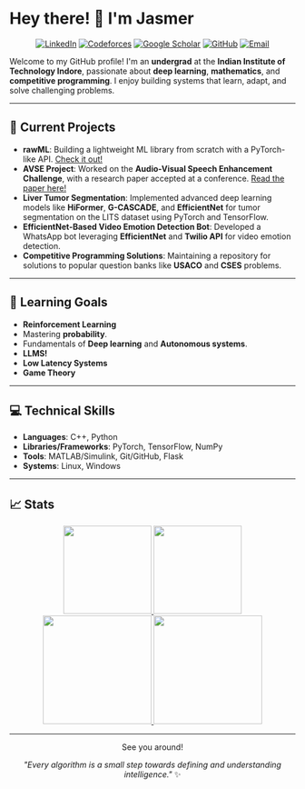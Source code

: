 # Hey there! 👋 I'm Jasmer

<p align="center">
  <a href="https://www.linkedin.com/in/jasmer-singh-sanjotra-a05b95250/"><img src="https://img.shields.io/badge/LinkedIn-0A66C2?style=for-the-badge&logo=linkedin&logoColor=white" alt="LinkedIn"></a>
  <a href="https://codeforces.com/profile/von_Braun"><img src="https://img.shields.io/badge/Codeforces-1F8ACB?style=for-the-badge&logo=codeforces&logoColor=white" alt="Codeforces"></a>
  <a href="https://scholar.google.com/citations?user=NUCuUbIAAAAJ&hl=en"><img src="https://img.shields.io/badge/Google_Scholar-4285F4?style=for-the-badge&logo=google-scholar&logoColor=white" alt="Google Scholar"></a>
  <a href="https://github.com/TheAlphaJas"><img src="https://img.shields.io/badge/GitHub-181717?style=for-the-badge&logo=github&logoColor=white" alt="GitHub"></a>
  <a href="mailto:jasmer.sanjotra@proton.me"><img src="https://img.shields.io/badge/Email-8B89CC?style=for-the-badge&logo=protonmail&logoColor=white" alt="Email"></a>
</p>

Welcome to my GitHub profile! I'm an **undergrad** at the **Indian Institute of Technology Indore**, passionate about **deep learning**, **mathematics**, and **competitive programming**. I enjoy building systems that learn, adapt, and solve challenging problems.

---

## 🔭 Current Projects
- **rawML**: Building a lightweight ML library from scratch with a PyTorch-like API. [Check it out!](https://github.com/TheAlphaJas/rawML-Python)
- **AVSE Project**: Worked on the **Audio-Visual Speech Enhancement Challenge**, with a research paper accepted at a conference. [Read the paper here!](https://example.com/your-paper-link)
- **Liver Tumor Segmentation**: Implemented advanced deep learning models like **HiFormer**, **G-CASCADE**, and **EfficientNet** for tumor segmentation on the LITS dataset using PyTorch and TensorFlow.
- **EfficientNet-Based Video Emotion Detection Bot**: Developed a WhatsApp bot leveraging **EfficientNet** and **Twilio API** for video emotion detection.
- **Competitive Programming Solutions**: Maintaining a repository for solutions to popular question banks like **USACO** and **CSES** problems.

---

## 🌱 Learning Goals
- **Reinforcement Learning**
- Mastering **probability**.
- Fundamentals of **Deep learning** and **Autonomous systems**.
- **LLMS!**
- **Low Latency Systems**
- **Game Theory**

---

## 💻 Technical Skills
- **Languages**: C++, Python
- **Libraries/Frameworks**: PyTorch, TensorFlow, NumPy
- **Tools**: MATLAB/Simulink, Git/GitHub, Flask
- **Systems**: Linux, Windows

---

## 📈 Stats
<div align="center">
  <a href="https://github.com/TheAlphaJas">
   <img height="155em" src="http://github-profile-summary-cards.vercel.app/api/cards/profile-details?username=TheAlphaJas&theme=algolia"/>
   <img height="155em" src="http://github-profile-summary-cards.vercel.app/api/cards/most-commit-language?username=TheAlphaJas&theme=algolia" />
   <img height="191em" src="https://github-readme-stats.vercel.app/api?username=TheAlphaJas&hide_border=true&show=reviews,prs_merged,prs_merged_percentage&theme=algolia" />
   <img height="191em" src="https://github-readme-streak-stats.herokuapp.com/?user=TheAlphaJas&theme=algolia&hide_border=true&stroke=0000"  />
</a>
<br>

---

See you around!

_"Every algorithm is a small step towards defining and understanding intelligence."_ ✨
